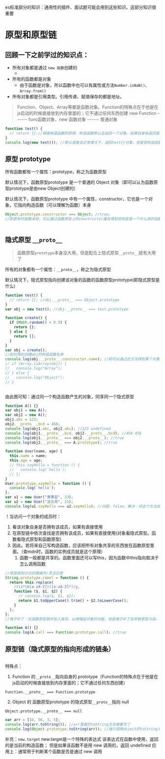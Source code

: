 es标准部分的知识：通用性的插件、面试题可能会用到这些知识。这部分知识很重要

# 原型和原型链

## 回顾一下之前学过的知识点：

- 所有对象都是通过 `new 函数`创建的
  - <img src="./图例/普通对象是通过new 函数创建的.jpg" alt="" />
- 所有的函数都是对象
  - 由于函数是对象，所以函数中也可以有属性或方法`Number.isNaN()`、`Array.from()`
- 所有对象都是引用类型。引用传递、赋值保存的都是地址。
> Function、Object、Array等都是函数对象。Function的特殊点在于他是在js启动的时候直接放到内存里面的；它不通过任何东西创建
> new Function ------ func函数对象、new 函数对象 ------ 普通对象
```js
function test() {
  // return {};//根据构造函数的原理，构造函数默认会返回一个对象。如果自身有返回值（原始类型忽略，引用类型替换掉默认返回的对象）
}
console.log(new test()); //默认或者说正常情况下，返回test{}对象。但是若构造函数内return {};则返回Object{}对象
```

## 原型 prototype

所有函数都有一个属性：prototype，称之为函数原型

默认情况下，函数原型prototype 是一个普通的 Object 对象（即可以认为函数原型prototype是由new Object创建的）

默认情况下，函数原型prototype 中有一个属性，constructor，它也是一个对象，它指向构造函数（可以理解为函数）本身

```js
Object.prototype.constructor === Object; //true。
//即若有时函数未知，可以通过函数原型上的constructor属性得知他到底是一个什么样的函数
```

<img src="./图例/原型中的constructor指向函数本身.jpg" alt="" />

## 隐式原型 `__proto__`

> 函数原型```prototype```本身没大用，但是配合上隐式原型```__proto__```就有大用了

所有的对象都有一个属性：`__proto__`，称之为隐式原型

默认情况下，隐式原型指向创建该对象的函数的函数原型prototype(即隐式原型是什么)

```js
function test() {
  // return {}; //obj.__proto__ === Object.prototype
}
var obj = new test(); //obj.__proto__ === test.prototype

function create() {
  if (Math.random() < 0.5) {
    return {};
  } else {
    return [];
  }
}
var obj = create();
//如何得到创建obj的构造函数名称
console.log(obj.__proto__.constructor.name); //即可以通过此方法得到某个对象是由那个构造函数创建的
// if (Array.isArray(obj)) {
//   console.log("Array");
// } else {
//   console.log("Object");
// }
```
<img src="./图例/隐式原型的指向.jpg" alt="" />

由此图可知：通过同一个构造函数产生的对象，同享同一个隐式原型

```js
function A() {}
var obj1 = new A();
var obj2 = new A();
obj1.abc = 123;
obj2.__proto__.bcd = 456;
console.log(obj1.abc, obj2.abc); //123 undefined
console.log(obj1.__proto__.bcd, obj2.__proto__.bcd); //456 456
console.log(obj1.__proto__ === obj2.__proto__); //true
console.log(obj2.__proto__ === A.prototype); //true

function User(name, age) {
  this.name = name;
  this.age = age;
  // this.sayHello = function () {
  //   console.log(`hello`);
  // };
}
User.prototype.sayHello = function () {
  console.log(`hello`);
};
var u1 = new User("萧策安", 23);
var u2 = new User("沈兰舟", 21);
console.log(u1.sayHello === u2.sayHello); //问题，false。解决：将这个方法放到函数原型里面
```
！当访问一个对象的成员时：
1. 看该对象自身是否拥有该成员，如果有直接使用
2. 在原型链中依次查找是否拥有该成员，如果有直接使用(对象看隐式原型。函数看隐式原型和函数原型)
3. 因此。若将来自己写构造函数，应该把所有对象共享的东西放在函数原型里面。（查mdn时，函数的实例成员就是这个原理）
   1. 函数一般都是共享的。函数里面还可以写this，因为函数中this指向取决于怎么调用函数

```js
//原型链知识点的骚操作/灵活应用
String.prototype.camel = function () {
  return this.replace(
    /(\s*\b[a-zA-Z])([a-zA-Z]*)/g,
    function ($, $1, $2) {
      // console.log($, $1, $2);
      return $1.toUpperCase().trim() + $2.toLowerCase();
    }
  );
};
//猴子补丁：在函数原型链中加入成员，以增强起对象的功能，但是猴子补丁会导致原型污染，使用时需慎重

function A() {}
console.log(A.call === Function.prototype.call); //true
```


## 原型链（隐式原型的指向形成的链条）

<img src="./图例/链条的全貌.jpg" alt="" />

特殊点：

1. Function 的`__proto__`指向自身的 prototype（Function的特殊点在于他是在js启动的时候直接放到内存里面的；它不通过任何东西创建）

`Function.__proto__ === Function.prototype`

2. Object 的 函数原型prototype 的隐式原型`__proto__`指向 null

`Object.prototype.__proto__ === null`

```js
var arr = [34, 56, 3, 5];
console.log(arr.toString()); //arr里面的toString方法被重写了
console.log(Object.prototype.toString(arr)); //强行调用object的toString方法 [object Array构造函数的名称]
```

补充：```new.target```
new.target是一个特殊的表达式
该表达式在函数中使用，返回的是当前的构造函数；
但是如果该函数不是用 new 调用的，返回 undefined
应用上：通常用于判断某个函数是否是通过 new 调用